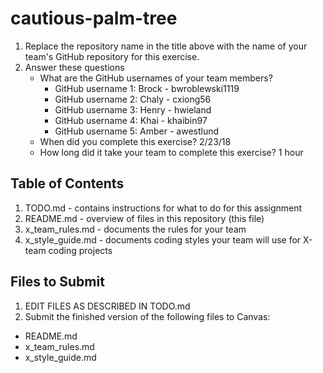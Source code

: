 # cautious-palm-tree

1. Replace the repository name in the title above with the name of your team's GitHub repository for this exercise.
2. Answer these questions
   * What are the GitHub usernames of your team members?
       * GitHub username 1: Brock - bwroblewski1119
       * GitHub username 2: Chaly - cxiong56
       * GitHub username 3: Henry - hwieland
       * GitHub username 4: Khai - khaibin97
       * GitHub username 5: Amber - awestlund
   * When did you complete this exercise? 
   2/23/18
   * How long did it take your team to complete this exercise? 
   1 hour

## Table of Contents

1. TODO.md - contains instructions for what to do for this assignment
2. README.md - overview of files in this repository (this file)
3. x_team_rules.md - documents the rules for your team
4. x_style_guide.md - documents coding styles your team will use for X-team coding projects

## Files to Submit

1. EDIT FILES AS DESCRIBED IN TODO.md
2. Submit the finished version of the following files to Canvas:

* README.md
* x_team_rules.md
* x_style_guide.md
